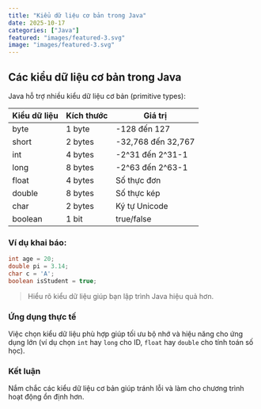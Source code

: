 ```yaml
---
title: "Kiểu dữ liệu cơ bản trong Java"
date: 2025-10-17
categories: ["Java"]
featured: "images/featured-3.svg"
image: "images/featured-3.svg"
---
```


## Các kiểu dữ liệu cơ bản trong Java

Java hỗ trợ nhiều kiểu dữ liệu cơ bản (primitive types):

| Kiểu dữ liệu | Kích thước | Giá trị |
|-------------|-----------|--------|
| byte        | 1 byte    | -128 đến 127 |
| short       | 2 bytes   | -32,768 đến 32,767 |
| int         | 4 bytes   | -2^31 đến 2^31-1 |
| long        | 8 bytes   | -2^63 đến 2^63-1 |
| float       | 4 bytes   | Số thực đơn |
| double      | 8 bytes   | Số thực kép |
| char        | 2 bytes   | Ký tự Unicode |
| boolean     | 1 bit     | true/false |

### Ví dụ khai báo:
```java
int age = 20;
double pi = 3.14;
char c = 'A';
boolean isStudent = true;
```

> Hiểu rõ kiểu dữ liệu giúp bạn lập trình Java hiệu quả hơn.
### Ứng dụng thực tế
Việc chọn kiểu dữ liệu phù hợp giúp tối ưu bộ nhớ và hiệu năng cho ứng dụng lớn (ví dụ chọn `int` hay `long` cho ID, `float` hay `double` cho tính toán số học).

### Kết luận
Nắm chắc các kiểu dữ liệu cơ bản giúp tránh lỗi và làm cho chương trình hoạt động ổn định hơn.
